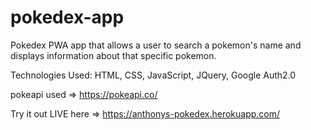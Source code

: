 # pokedex-app
Pokedex PWA app that allows a user to search a pokemon's name and displays information about that specific pokemon. 

Technologies Used: HTML, CSS, JavaScript, JQuery, Google Auth2.0

pokeapi used => https://pokeapi.co/

Try it out LIVE here => https://anthonys-pokedex.herokuapp.com/
